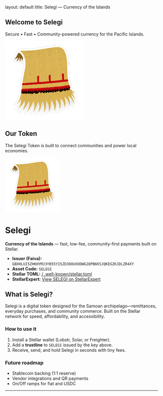 layout: default
title: Selegi — Currency of the Islands
<section class="hero">
  <h1>Welcome to Selegi</h1>
  <p>Secure • Fast • Community-powered currency for the Pacific Islands.</p>
  <img src="/assets/images/token.png" alt="Selegi Token" width="260">
</section>

<div class="card">
  <h2>Our Token</h2>
  <p>The Selegi Token is built to connect communities and power local economies.</p>
  <img src="/assets/images/token.png" alt="Selegi Token" width="180">
</div>


# Selegi
**Currency of the Islands** — fast, low-fee, community-first payments built on Stellar.

- **Issuer (Faiva):** `GBXHLUI5ZHKHYMJ3YB55YI5ZD3DOUXODWG2QPB6K5JQKEGZKJDLZR4XY`
- **Asset Code:** `SELEGI`
- **Stellar TOML:** [/ .well-known/stellar.toml](/.well-known/stellar.toml)
- **StellarExpert:** [View SELEGI on StellarExpert](https://stellar.expert/explorer/public/asset/SELEGI-GBXHLUI5ZHKHYMJ3YB55YI5ZD3DOUXODWG2QPB6K5JQKEGZKJDLZR4XY)

## What is Selegi?
Selegi is a digital token designed for the Samoan archipelago—remittances, everyday purchases, and community commerce. Built on the Stellar network for speed, affordability, and accessibility.

### How to use it
1. Install a Stellar wallet (Lobstr, Solar, or Freighter).
2. Add a **trustline** to `SELEGI` issued by the key above.
3. Receive, send, and hold Selegi in seconds with tiny fees.

### Future roadmap
- Stablecoin backing (1:1 reserve)
- Vendor integrations and QR payments
- On/Off ramps for fiat and USDC

---




